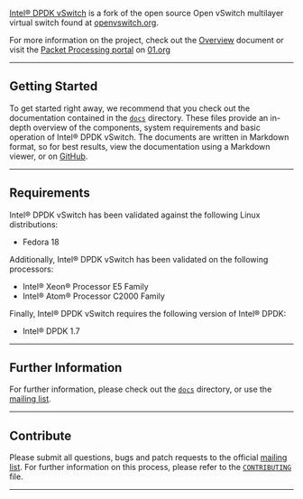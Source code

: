 [Intel® DPDK vSwitch][dpdk-ovs-github] is a fork of the open source Open vSwitch multilayer virtual switch found at [openvswitch.org].

For more information on the project, check out the [Overview][intro] document or visit the [Packet Processing portal][01org-packet] on [01.org][01org-packet]

______

## Getting Started

To get started right away, we recommend that you check out the documentation contained in the [`docs`][docs] directory. These files provide an in-depth overview of the components, system requirements and basic operation of Intel® DPDK vSwitch. The documents are written in Markdown format, so for best results, view the documentation using a Markdown viewer, or on [GitHub][docs].

______

## Requirements

Intel® DPDK vSwitch has been validated against the following Linux distributions:

* Fedora 18

Additionally, Intel® DPDK vSwitch has been validated on the following processors:

* Intel® Xeon® Processor E5 Family
* Intel® Atom® Processor C2000 Family

Finally, Intel® DPDK vSwitch requires the following version of Intel® DPDK:

* Intel® DPDK 1.7

______

## Further Information

For further information, please check out the [`docs`][docs] directory, or use the [mailing list].

______

## Contribute

Please submit all questions, bugs and patch requests to the official [mailing list]. For further information on this process, please refer to the [`CONTRIBUTING`][contribute] file.

______

[dpdk-ovs-github]: http://github.com/01org/dpdk-ovs
[openvswitch.org]: http://openvswitch.org
[mailing list]: https://lists.01.org/mailman/listinfo/dpdk-ovs
[01org-packet]: https://01.org/packet-processing/
[docs]: docs
[intro]: docs/01_Overview.md
[contribute]: CONTRIBUTING.md
